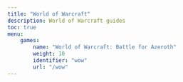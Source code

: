 ```yaml
---
title: "World of Warcraft"
description: World of Warcraft guides
toc: true
menu:
    games:
        name: "World of Warcraft: Battle for Azeroth"
        weight: 10
        identifier: "wow"
        url: "/wow"
---
```

